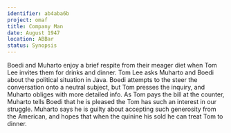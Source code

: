 ```yaml
---
identifier: ab4aba6b
project: omaf
title: Company Man
date: August 1947
location: ABBar
status: Synopsis
---
```


Boedi and Muharto enjoy a brief respite from their meager diet when Tom Lee invites them for drinks and dinner. Tom Lee asks Muharto and Boedi about the
political situation in Java. Boedi attempts to the steer the
conversation onto a neutral subject, but Tom presses the inquiry, and
Muharto obliges with more detailed info. As Tom pays the bill at the counter, Muharto tells Boedi that he is pleased the Tom has such an interest in our struggle.
Muharto says he is guilty about accepting such generosity from the
American, and hopes that when the quinine his sold he can treat Tom to
dinner. 



